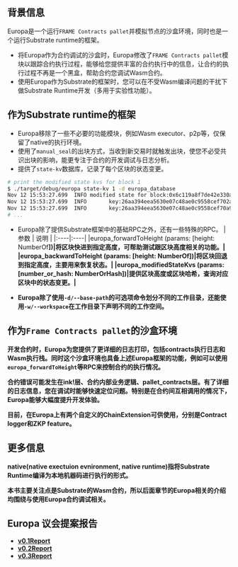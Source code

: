 ## 背景信息

Europa是一个运行`FRAME Contracts pallet`并模拟节点的沙盒环境，同时也是一个运行Substrate runtime的框架。

* 将Europa作为合约调试的沙盒时，Europa修改了`FRAME Contracts pallet`模块以跟踪合约执行过程，能够给您提供丰富的合约执行中的信息，让合约的执行过程不再是一个黑盒，帮助合约您调试Wasm合约。
* 使用Europa作为Substrate的框架时，您可以在不受Wasm编译问题的干扰下做Substrate Runtime开发（多用于实验性功能）。
## 作为Substrate runtime的框架

* Europa移除了一些不必要的功能模块，例如Wasm executor、p2p等，仅保留了native的执行环境。
* 使用了`manual_seal`的出块方式，当收到新交易时就触发出块，使您不必受共识出块的影响，能更专注于合约的开发调试与日志分析。
* 提供了`state-kv`数据库，记录了每个区块的状态变更。
```bash
# print the modified state kvs for block 1
$ ./target/debug/europa state-kv 1 -d europa_database
Nov 12 15:53:27.699  INFO modified state for block:0x6c119a8f7de42e330aca8b9d3587937aacbbc203cc21650b60644c2f2d33e7fb    
Nov 12 15:53:27.699  INFO       key:26aa394eea5630e07c48ae0c9558cef702a5c1b19ab7a04f536c519aca4983ac|value:[DELETED]    
Nov 12 15:53:27.699  INFO       key:26aa394eea5630e07c48ae0c9558cef70a98fdbe9ce6c55837576c60c7af3850|value:05000000
# ... 
```

* Europa除了提供Substrate框架中的基础RPC之外，还有一些特殊的RPC。
| 参数                                                         | 说明                                                   |
|:----|:----|
|europa_forwardToHeight (params: [height: NumberOf<B>])|将区块快进到指定高度，可帮助测试跟区块高度相关的功能。|
|europa_backwardToHeight (params: [height: NumberOf<B>])|将区块回退到指定高度，主要用来恢复状态。|
|europa_modifiedStateKvs (params: [number_or_hash: NumberOrHash<B>])|提供区块高度或区块哈希，查询对应区块中的状态变更。|

* Europa除了使用`-d/--base-path`的可选项命令划分不同的工作目录，还能使用`-w/--workspace`在工作目录下声明不同的工作空间。
## 作为`Frame Contracts pallet`的沙盒环境

开发合约时，Europa为您提供了更详细的日志打印，包括contracts执行日志和Wasm执行栈。同时这个沙盒环境也具备上述Europa框架的功能，例如可以使用`europa_forwardToHeight`等RPC来控制合约的执行情况。

合约错误可能发生在ink!层、合约内部业务逻辑、pallet_contracts层。有了详细的日志信息，您在调试时能够快速定位问题。特别是在合约间互相调用的情况下，Europa能够大幅度提升开发体验。

目前，在Europa上有两个自定义的ChainExtension可供使用，分别是Contract logger和ZKP feature。

## 更多信息

native(native exectuion evnironment, native runtime)指将Substrate Runtime编译为本地机器码进行执行的形式。

本书主要关注点是Substrate的Wasm合约，所以后面章节的Europa相关的介绍均围绕与使用Europa合约调试相关。

## Europa 议会提案报告

- [v0.1Report](./reports/v0.1Report.md)
- [v0.2Report](./reports/v0.2Report.md)
- [v0.3Report](./reports/v0.3Report.md)

